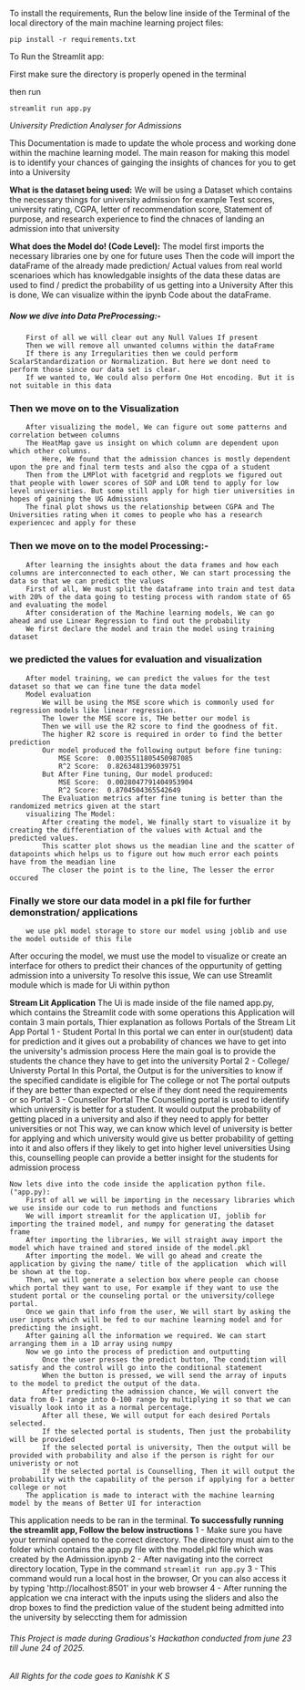 To install the requirements, Run the below line inside of the Terminal of the local directory of the main machine learning project files:
```
pip install -r requirements.txt
```

To Run the Streamlit app:

First make sure the directory is properly opened in the terminal

then run
```
streamlit run app.py
```

*University Prediction Analyser for Admissions*

This Documentation is made to update the whole process and working done within the machine learning model. 
The main reason for making this model is to identify your chances of gainging the insights of chances for you to get into a University

**What is the dataset being used:**
    We will be using a Dataset which contains the necessary things for university admission for example Test scores, university rating, CGPA, letter of recommendation score, Statement of purpose, and research experience to find the chnaces of landing an admission into that university

**What does the Model do! (Code Level):**
    The model first imports the necessary libraries one by one for future uses
    Then the code will import the dataFrame of the already made prediction/ Actual values from real world scenarioes which has knowledgable insights of the data
    these datas are used to find / predict the probability of us getting into a University
    After this is done, We can visualize within the ipynb Code about the dataFrame.
##### Now we dive into Data PreProcessing:- 
        First of all we will clear out any Null Values If present
        Then we will remove all unwanted columns within the dataFrame
        If there is any Irregularities then we could perform ScalarStandardization or Normalization. But here we dont need to perform those since our data set is clear.
        If we wanted to, We could also perform One Hot encoding. But it is not suitable in this data
### Then we move on to the Visualization
        After visualizing the model, We can figure out some patterns and correlation between columns
        The HeatMap gave us insight on which column are dependent upon which other columns.
            Here, We found that the admission chances is mostly dependent upon the pre and final term tests and also the cgpa of a student
        Then from the LMPlot with facetgrid and regplots we figured out that people with lower scores of SOP and LOR tend to apply for low level universities. But some still apply for high tier universities in hopes of gaining the UG Admissions
        The final plot shows us the relationship between CGPA and The Universities rating when it comes to people who has a research experiencec and apply for these     
### Then we move on to the model Processing:- 
        After learning the insights about the data frames and how each columns are interconnected to each other, We can start processing the data so that we can predict the values
        First of all, We must split the dataframe into train and test data with 20% of the data going to testing process with random state of 65 and evaluating the model
        After consideration of the Machine learning models, We can go ahead and use Linear Regression to find out the probability
        We first declare the model and train the model using training dataset
### we predicted the values for evaluation and visualization
        After model training, we can predict the values for the test dataset so that we can fine tune the data model
        Model evaluation
            We will be using the MSE score which is commonly used for regression models like linear regression. 
            The lower the MSE score is, THe better our model is
            Then we will use the R2 score to find the goodness of fit. 
            The higher R2 score is required in order to find the better prediction
            Our model produced the following output before fine tuning:
                MSE Score:  0.0035511805450987085
                R^2 Score:  0.8263481396039751
            But After Fine tuning, Our model produced:
                MSE Score:  0.0028047791404953904
                R^2 Score:  0.8704504365542649
            The Evaluation metrics after fine tuning is better than the randomized metrics given at the start
        visualizing The Model:
            After creating the model, We finally start to visualize it by creating the differentiation of the values with Actual and the predicted values.
            This scatter plot shows us the meadian line and the scatter of datapoints which helps us to figure out how much error each points have from the meadian line
            The closer the point is to the line, The lesser the error occured
### Finally we store our data model in a pkl file for further demonstration/ applications
        we use pkl model storage to store our model using joblib and use the model outside of this file 

After occuring the model, we must use the model to visualize or create an interface for others to predict their chances of the oppurtunity of getting admission into a university
To resolve this issue, We can use Streamlit module which is made for Ui within python 

**Stream Lit Application**
    The Ui is made inside of the file named app.py, which contains the Streamlit code with some operations
    this Application will contain 3 main portals, Thier explanation as follows
    Portals of the Stream Lit App
        Portal 1 - Student Portal
            In this portal we can enter in our(student) data for prediction and it gives out a probability of chances we have to get into the university's admission process
            Here the main goal is to provide the students the chance they have to get into the university
        Portal 2 - College/ Universty Portal
            In this Portal, the Output is for the universities to know if the specified candidate is eligible for The college or not
            The portal outputs if they are better than expected or else if they dont need the requirements or so
        Portal 3 - Counsellor Portal
            The Counselling portal is used to identify which university is better for a student. 
            It would output the probability of getting placed in a university and also if they need to apply for better universities or not
            This way, we can know which level of university is better for applying and which university would give us better probability of getting into it and also offers if they likely to get into higher level universities
            Using this, counselling people can provide a better insight for the students for admission process
    
    Now lets dive into the code inside the application python file. ("app.py):
        First of all we will be importing in the necessary libraries which we use inside our code to run methods and functions
        We will import streamlit for the application UI, joblib for importing the trained model, and numpy for generating the dataset frame
        After importing the libraries, We will straight away import the model which have trained and stored inside of the model.pkl
        After importing the model. We will go ahead and create the application by giving the name/ title of the application  which will be shown at the top.
        Then, we will generate a selection box where people can choose which portal they want to use, For example if they want to use the student portal or the counseling portal or the university/college portal.
        Once we gain that info from the user, We will start by asking the user inputs which will be fed to our machine learning model and for predicting the insight.
        After gaining all the information we required. We can start arranging them in a 1D array using numpy
        Now we go into the process of prediction and outputting
            Once the user presses the predict button, The condition will satisfy and the control will go into the conditional statement 
            When the button is pressed, we will send the array of inputs to the model to predict the output of the data.
            After predicting the admission chance, We will convert the data from 0-1 range into 0-100 range by multiplying it so that we can visually look into it as a normal percentage.
            After all these, We will output for each desired Portals selected.
            If the selected portal is students, Then just the probability will be provided
            If the selected portal is university, Then the output will be provided with probability and also if the person is right for our univeristy or not 
            If the selected portal is Counselling, Then it will output the probability with the capability of the person if applying for a better college or not
        The application is made to interact with the machine learning model by the means of Better UI for interaction

This application needs to be ran in the terminal.
**To successfully running the streamlit app, Follow the below instructions**
    1 - Make sure you have your terminal opened to the correct directory. The directory must aim to the folder which contains the app.py file with the model.pkl file which was created by the Admission.ipynb
    2 - After navigating into the correct directory location, Type in the command ```streamlit run app.py```
    3 - This command would run a local host in the browser, Or you can also  access it by typing 'http://localhost:8501' in your web browser
    4 - After running the applcation we cna interact with the inputs using the sliders and also the drop boxes to find the prediction value of the student being admitted into the university by seleccting them for admission
     
###### This Project is made during Gradious's Hackathon conducted from june 23 till June 24 of 2025. 
###### All Rights for the code goes to Kanishk K S